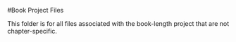 #Book Project Files

This folder is for all files associated with the book-length project that are not chapter-specific.
